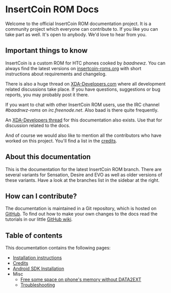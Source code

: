# InsertCoin ROM Docs

Welcome to the official InsertCoin ROM documentation project. It is a community
project which everyone can contribute to. If you like you can take part as well.
It's open to anybody. We'd love to hear from you.

## Important things to know
InsertCoin is a custom ROM for HTC phones cooked by *baadnewz*. You can always find
the latest versions on [insertcoin-roms.org](http://insertcoin-roms.org/)
with short instructions about requirements and changelog.

There is also a huge thread on [XDA-Developers.com](http://forum.xda-developers.com/showthread.php?t=1198684)
where all development related discussions take place. If you have questions,
suggestions or bug reports, you may probably post it there.

If you want to chat with other InsertCoin ROM users, use the IRC channel *#baadnwz-roms*
on *irc.freenode.net*. Also baad is there quite frequently.

An [XDA-Developers thread](http://forum.xda-developers.com/showthread.php?p=17329560)
for this documentation also exists. Use that for discussion related to the docs.

And of course we would also like to mention all the contributors who have worked
on this project. You'll find a list in the [credits](/2.4/en-US/credits.html).

## About this documentation
This is the documentation for the latest InsertCoin ROM branch. There are several
variants for Sensation, Desire and EVO as well as older versions of these variants.
Have a look at the branches list in the sidebar at the right.

## How can I contribute?
The documentation is maintained in a Git repository, which is hosted on [GitHub](http://www.github.com/).
To find out how to make your own changes to the docs read the tutorials in our little
[GitHub wiki](https://github.com/Manko10/InsertCoin-Docs/wiki).

## Table of contents
This documentation contains the following pages:

 * [Installation instructions](/2.4/en-US/installation/)
 * [Credits](/2.4/en-US/credits.html)
 * [Android SDK Installation](/2.4/en-US/AndroidSDK/)
 * Misc
    * [Free some space on phone's memory without DATA2EXT](/2.4/en-US/misc/free-space-without-data2ext.html)
    * [Troubleshooting](/2.4/en-US/misc/troubleshooting.html)
